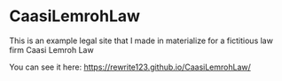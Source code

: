 # CaasiLemrohLaw
This is an example legal site that I made in materialize for a fictitious law firm Caasi Lemroh Law

You can see it here: https://rewrite123.github.io/CaasiLemrohLaw/
